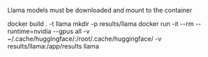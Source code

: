Llama models must be downloaded and mount to the container

docker build . -t llama
mkdir -p results/llama
docker run -it --rm --runtime=nvidia --gpus all -v ~/.cache/huggingface/:/root/.cache/huggingface/ -v results/llama:/app/results llama
